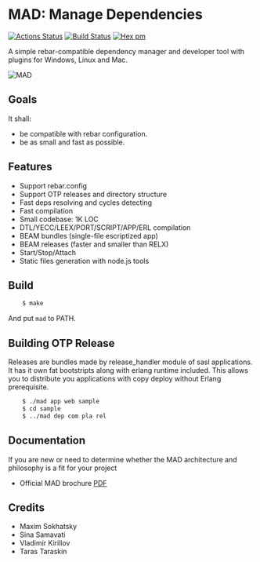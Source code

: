MAD: Manage Dependencies
========================

[![Actions Status](https://github.com/synrc/mad/workflows/mix/badge.svg)](https://github.com/synrc/mad/actions)
[![Build Status](https://travis-ci.org/synrc/mad.svg?branch=master)](https://travis-ci.org/synrc/mad)
[![Hex pm](http://img.shields.io/hexpm/v/mad.svg?style=flat)](https://hex.pm/packages/mad)

A simple rebar-compatible dependency manager and developer
tool with plugins for Windows, Linux and Mac.

![MAD](http://synrc.com/images/mad.png)

Goals
-----

It shall:

* be compatible with rebar configuration.
* be as small and fast as possible.

Features
--------

* Support rebar.config
* Support OTP releases and directory structure
* Fast deps resolving and cycles detecting
* Fast compilation
* Small codebase: 1K LOC
* DTL/YECC/LEEX/PORT/SCRIPT/APP/ERL compilation
* BEAM bundles (single-file escriptized app)
* BEAM releases (faster and smaller than RELX)
* Start/Stop/Attach
* Static files generation with node.js tools

Build
-----

```sh
    $ make
```

And put `mad` to PATH.

Building OTP Release
--------------------

Releases are bundles made by release_handler module of sasl applications.
It has it own fat bootstripts along with erlang runtime included.
This allows you to distribute you applications with copy deploy
without Erlang prerequisite.

```sh
    $ ./mad app web sample
    $ cd sample
    $ ../mad dep com pla rel
```

Documentation
-------------

If you are new or need to determine whether the MAD architecture and
philosophy is a fit for your project

* Official MAD brochure [PDF](http://synrc.com/apps/mad/doc/book.pdf)

Credits
-------

* Maxim Sokhatsky
* Sina Samavati
* Vladimir Kirillov
* Taras Taraskin
